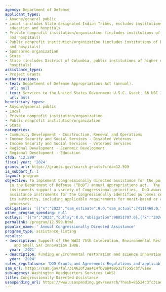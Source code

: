 ```yaml
---
agency: Department of Defense
applicant_types:
- Anyone/general public
- Local (includes State-designated Indian Tribes, excludes institutions of higher
  education and hospitals
- Private nonprofit institution/organization (includes institutions of higher education
  and hospitals)
- Public nonprofit institution/organization (includes institutions of higher education
  and hospitals)
- Sponsored organization
- State
- State (includes District of Columbia, public institutions of higher education and
  hospitals)
assistance_types:
- Project Grants
authorizations:
- text: Department of Defense Appropriations Act (annual).
  url: null
- text: Services to the United States Government U.S.C. &sect; 36 USC 150303.
  url: null
beneficiary_types:
- Anyone/general public
- Local
- Private nonprofit institution/organization
- Public nonprofit institution/organization
- State
categories:
- Community Development - Construction, Renewal and Operations
- Income Security and Social Services - Disabled Veterans
- Income Security and Social Services - Veterans Services
- Regional Development - Economic Development
- Regional Development - Education
cfda: '12.599'
fiscal_year: '2024'
grants_url: https://grants.gov/search-grants?cfda=12.599
is_subpart_f: 1
layout: program
objective: To implement Congressionally directed assistance for the purposes identified
  in the Department of Defense (“DoD”) annual appropriations act.  The resulting assistance
  instruments support a variety of Congressional priorities.  DoD awards the appropriate
  assistance instruments for the Congressionally identified purposes consistent with
  its authority, including applicable requirements for merit-based or competitive
  processes.
obligations: '[{"x":"2023","sam_estimate":0.0,"sam_actual":74111468.0,"usa_spending_actual":50885546.67},{"x":"2024","sam_estimate":0.0,"sam_actual":70952933.0,"usa_spending_actual":123253905.94},{"x":"2025","sam_estimate":0.0,"sam_actual":75000000.0,"usa_spending_actual":0.0}]'
other_program_spending: null
outlays: '[{"x":"2023","outlay":0.0,"obligation":98851707.0},{"x":"2024","outlay":0.0,"obligation":69915000.0},{"x":"2025","outlay":0.0,"obligation":0.0}]'
permalink: /program/12.599.html
popular_name: ' Annual Congressionally Directed Assistance'
program_type: assistance_listing
results:
- description: Support of the WWII 75th Celebration, Environmental Restoration Program,
    and Small SAT Innovation IHUB.
  year: '2021'
- description: Funding environmental restoration and science innovation hubs.
  year: '2024'
rules_regulations: 'DOD Grants and Agreements Regulations and applicable OMB Circulars. '
sam_url: https://sam.gov/fal/314620f3aa414fb8b84e9532f75a5cbf/view
sub-agency: Washington Headquarters Services (WHS)
title: Congressionally Directed Assistance
usaspending_url: https://www.usaspending.gov/search/?hash=86534c3fc3cad73d269c166f5fccbf17
---
```

